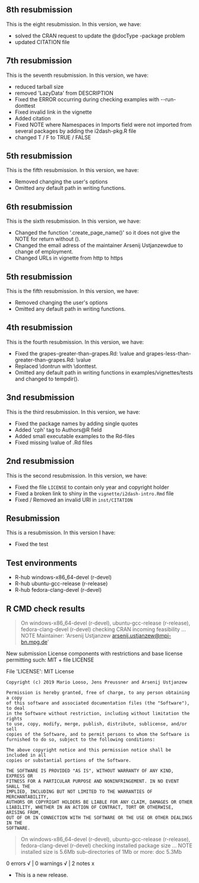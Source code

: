 ## 8th resubmission 

This is the eight resubmission. In this version, we have:

* solved the CRAN request to update the @docType -package problem
* updated CITATION file

## 7th resubmission 

This is the seventh resubmission. In this version, we have:

* reduced tarball size
* removed 'LazyData' from DESCRIPTION
* Fixed the ERROR occurring during checking examples with --run-donttest
* Fixed invalid link in the vignette
* Added citation
* Fixed NOTE where Namespaces in Imports field were not imported from several packages by adding the i2dash-pkg.R file
* changed T / F to TRUE / FALSE

## 5th resubmission 

This is the fifth resubmission. In this version, we have:

* Removed changing the user's options
* Omitted any default path in writing functions.


## 6th resubmission 

This is the sixth resubmission. In this version, we have:

* Changed the function '.create_page_name()' so it does not give the NOTE for return without ().
* Changed the email adress of the maintainer Arsenij Ustjanzewdue to change of employment.
* Changed URLs in vignette from http to https

## 5th resubmission 

This is the fifth resubmission. In this version, we have:

* Removed changing the user's options
* Omitted any default path in writing functions.


## 4th resubmission 

This is the fourth resubmission. In this version, we have:

* Fixed the grapes-greater-than-grapes.Rd: \value and grapes-less-than-greater-than-grapes.Rd: \value
* Replaced \dontrun with \donttest.
* Omitted any default path in writing functions in examples/vignettes/tests and changed to tempdir().

## 3nd resubmission 

This is the third resubmission. In this version, we have:

* Fixed the package names by adding single quotes
* Added 'cph' tag to Authors@R field
* Added small executable examples to the Rd-files
* Fixed missing \value of .Rd files

## 2nd resubmission 

This is the second resubmission. In this version, we have:

* Fixed the file `LICENSE` to contain only year and copyright holder
* Fixed a broken link to shiny in the `vignette/i2dash-intro.Rmd` file
* Fixed / Removed an invalid URI in `inst/CITATION`

## Resubmission

This is a resubmission. In this version I have:

* Fixed the test

## Test environments
- R-hub windows-x86_64-devel (r-devel)
- R-hub ubuntu-gcc-release (r-release)
- R-hub fedora-clang-devel (r-devel)

## R CMD check results
> On windows-x86_64-devel (r-devel), ubuntu-gcc-release (r-release), fedora-clang-devel (r-devel)
  checking CRAN incoming feasibility ... NOTE
  Maintainer: 'Arsenij Ustjanzew <arsenij.ustjanzew@mpi-bn.mpg.de>'
  
  New submission
  License components with restrictions and base license permitting such:
    MIT + file LICENSE
  
  File 'LICENSE':
    MIT License
    
    Copyright (c) 2019 Mario Looso, Jens Preussner and Arsenij Ustjanzew
    
    Permission is hereby granted, free of charge, to any person obtaining a copy
    of this software and associated documentation files (the "Software"), to deal
    in the Software without restriction, including without limitation the rights
    to use, copy, modify, merge, publish, distribute, sublicense, and/or sell
    copies of the Software, and to permit persons to whom the Software is
    furnished to do so, subject to the following conditions:
    
    The above copyright notice and this permission notice shall be included in all
    copies or substantial portions of the Software.
    
    THE SOFTWARE IS PROVIDED "AS IS", WITHOUT WARRANTY OF ANY KIND, EXPRESS OR
    FITNESS FOR A PARTICULAR PURPOSE AND NONINFRINGEMENT. IN NO EVENT SHALL THE
    IMPLIED, INCLUDING BUT NOT LIMITED TO THE WARRANTIES OF MERCHANTABILITY,
    AUTHORS OR COPYRIGHT HOLDERS BE LIABLE FOR ANY CLAIM, DAMAGES OR OTHER
    LIABILITY, WHETHER IN AN ACTION OF CONTRACT, TORT OR OTHERWISE, ARISING FROM,
    OUT OF OR IN CONNECTION WITH THE SOFTWARE OR THE USE OR OTHER DEALINGS IN THE
    SOFTWARE.

> On windows-x86_64-devel (r-devel), ubuntu-gcc-release (r-release), fedora-clang-devel (r-devel)
  checking installed package size ... NOTE
    installed size is  5.6Mb
    sub-directories of 1Mb or more:
      doc   5.3Mb

0 errors √ | 0 warnings √ | 2 notes x

* This is a new release.
